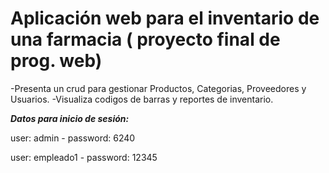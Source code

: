 # Aplicación web para el inventario de una farmacia ( proyecto final de prog. web)

-Presenta un crud para gestionar Productos, Categorias, Proveedores y Usuarios.
-Visualiza codigos de barras y reportes de inventario.

***Datos para inicio de sesión:***

user: admin -
password: 6240

user: empleado1 -
password: 12345

